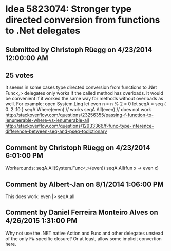 # Idea 5823074: Stronger type directed conversion from functions to .Net delegates #

## Submitted by Christoph Rüegg on 4/23/2014 12:00:00 AM

## 25 votes

It seems in some cases type directed conversion from functions to .Net Func<_,_> delegates only works if the called method has overloads. It would be convenient if it worked the same way for methods without overloads as well.
For example:
open System.Linq
let even n = n % 2 = 0
let seqA = seq { 0..2..10 }
seqA.Where(even) // works
seqA.All(even) // does not work
http://stackoverflow.com/questions/23256355/passing-f-function-to-ienumerable-where-vs-ienumerable-all
http://stackoverflow.com/questions/12933366/f-func-type-inference-difference-between-seq-and-pseq-todictionary




## Comment by Christoph Rüegg on 4/23/2014 6:01:00 PM

Workarounds:
seqA.All(System.Func<_,_>(even))
seqA.All(fun x -> even x)

## Comment by Albert-Jan on 8/1/2014 1:06:00 PM

This does work:
even |> seqA.all

## Comment by Daniel Ferreira Monteiro Alves on 4/26/2015 1:31:00 PM

Why not use the .NET native Action and Func and other delegates unstead of the only F# specific closure? Or at least, allow some implicit convertion here.


